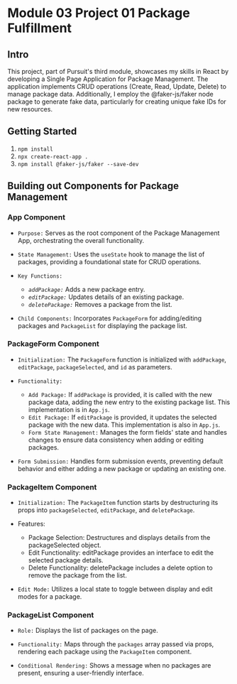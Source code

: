 # Module 03 Project 01 Package Fulfillment

## Intro

This project, part of Pursuit's third module, showcases my skills in React by developing a Single Page Application for Package Management. The application implements CRUD operations (Create, Read, Update, Delete) to manage package data. Additionally, I employ the @faker-js/faker node package to generate fake data, particularly for creating unique fake IDs for new resources.

## Getting Started

1. `npm install`
2. `npx create-react-app .`
3. `npm install @faker-js/faker --save-dev`

## Building out Components for Package Management 

### App Component
- `Purpose:` Serves as the root component of the Package Management App, orchestrating the overall functionality.

- `State Management:` Uses the `useState` hook to manage the list of packages, providing a foundational state for CRUD operations.

- `Key Functions:`
    - *`addPackage:`* Adds a new package entry.
    - *`editPackage:`* Updates details of an existing package.
    - *`deletePackage:`* Removes a package from the list.

- `Child Components:` Incorporates `PackageForm` for adding/editing packages and `PackageList` for displaying the package list.

### PackageForm Component

- `Initialization:` The `PackageForm` function is initialized with `addPackage`, `editPackage`, `packageSelected`, and `id` as parameters.

- `Functionality:`
    - `Add Package:` If `addPackage` is provided, it is called with the new package data, adding the new entry to the existing package list. This implementation is in `App.js`.
    - `Edit Package:` If `editPackage` is provided, it updates the selected package with the new data. This implementation is also in `App.js`.
    - `Form State Management:` Manages the form fields' state and handles changes to ensure data consistency when adding or editing packages. 

- `Form Submission:` Handles form submission events, preventing default behavior and either adding a new package or updating an existing one.

### PackageItem Component

- `Initialization:` The `PackageItem` function starts by destructuring its props into `packageSelected`, `editPackage`, and `deletePackage`.

- Features:
    - Package Selection: Destructures and displays details from the packageSelected object.
    - Edit Functionality: editPackage provides an interface to edit the selected package details.
    - Delete Functionality: deletePackage includes a delete option to remove the package from the list.

- `Edit Mode:` Utilizes a local state to toggle between display and edit modes for a package.

### PackageList Component

- `Role:` Displays the list of packages on the page.

- `Functionality:` Maps through the `packages` array passed via props, rendering each package using the `PackageItem` component.

- `Conditional Rendering:` Shows a message when no packages are present, ensuring a user-friendly interface.

